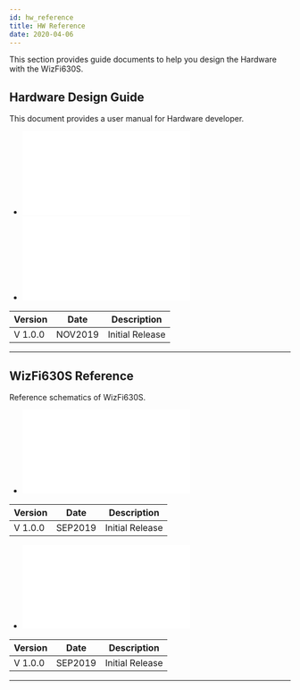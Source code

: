 ```yaml
---
id: hw_reference
title: HW Reference
date: 2020-04-06
---
```


This section provides guide documents to help you design the Hardware
with the WizFi630S.

## Hardware Design Guide

This document provides a user manual for Hardware developer.

  * ![WizFi630S Hardware Design Guide-Kr](/document_framework/img/products/wizfi630s/wizfi630s_hw/wizfi630s_hw_design_guide_kr_v1_0_.pdf)
  * ![WizFi630S Hardware Design Guide-En](/document_framework/img/products/wizfi630s/wizfi630s_hw/wizfi630s_hw_design_guide_en_v1_0_.pdf)


| Version | Date    | Description     |
| ------- | ------- | --------------- |
| V 1.0.0 | NOV2019 | Initial Release |

-----


## WizFi630S Reference

Reference schematics of WizFi630S.


  * ![WizFi630S-EVB Schematic](/document_framework/img/products/wizfi630s/wizfi630s_hw/wizfi630s_hw_ref_evb_sch_v1_0_.pdf)


| Version | Date    | Description     |
| ------- | ------- | --------------- |
| V 1.0.0 | SEP2019 | Initial Release |


  * ![HW Reference(Ethernet 3 port)](/document_framework/img/products/wizfi630s/wizfi630s_hw/wizfi630s_hw_ref_3port_eth_sch_v1_0_.pdf)


| Version | Date    | Description     |
| ------- | ------- | --------------- |
| V 1.0.0 | SEP2019 | Initial Release |

-----
